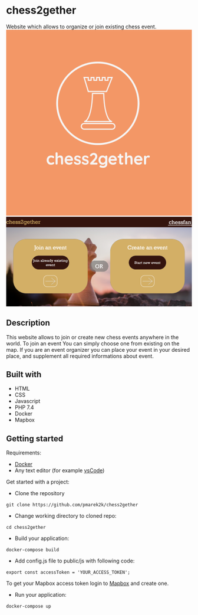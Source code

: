 # chess2gether

Website which allows to organize or join existing chess event.
![Example](./public/img/logo.jpeg)
</br>
![Website](./public/img/image.png)

## Description
This website allows to join or create new chess events anywhere in the world. To join an event You can simply choose one from existing on the map. If you are an event organizer you can place your event in your desired place, and supplement all required informations about event.

## Built with

- HTML
- CSS
- Javascript
- PHP 7.4
- Docker
- Mapbox


## Getting started
Requirements:
- [Docker](https://www.docker.com/)
- Any text editor (for example [vsCode](https://www.docker.com/))

Get started with a project:
- Clone the repository
```
git clone https://github.com/pmarek2k/chess2gether
```
- Change working directory to cloned repo:
```
cd chess2gether
```
- Build your application:
``` 
docker-compose build
```
- Add config.js file to public/js with following code:
``` 
export const accessToken = 'YOUR_ACCESS_TOKEN';
```
To get your Mapbox access token login to [Mapbox](https://www.mapbox.com/) and create one.
- Run your application:
```angular2html
docker-compose up
```

